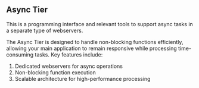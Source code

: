 ## Async Tier

This is a programming interface and relevant tools to support async tasks in a separate type of webservers.

The Async Tier is designed to handle non-blocking functions efficiently, allowing your main application to remain responsive while processing time-consuming tasks. Key features include:

1. Dedicated webservers for async operations
2. Non-blocking function execution
3. Scalable architecture for high-performance processing
